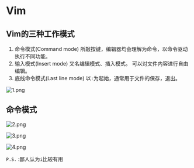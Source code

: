 # Vim

## Vim的三种工作模式

1. 命令模式(Command mode)
	所敲按键，编辑器均会理解为命令，以命令驱动执行不同功能。
2. 输入模式(Insert mode)
	又名编辑模式、插入模式。
	可以对文件内容进行自由编辑。
3. 底线命令模式(Last line mode)
	以`:`为起始，通常用于文件的保存，退出。

![1.png](https://aimeeangelia.github.io/Pictures/software/vim/1.png)

## 命令模式

![2.png](https://aimeeangelia.github.io/Pictures/software/vim/2.png)

![3.png](https://aimeeangelia.github.io/Pictures/software/vim/3.png)

![4.png](https://aimeeangelia.github.io/Pictures/software/vim/4.png)

`P.S.` :鄙人认为`i`比较有用 